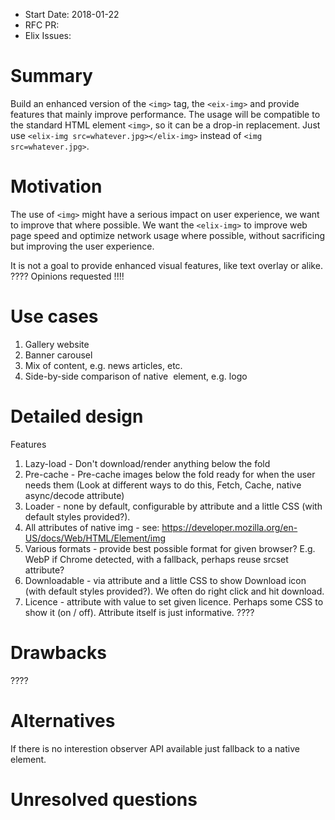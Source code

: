 - Start Date: 2018-01-22
- RFC PR: 
- Elix Issues:


# Summary

Build an enhanced version of the `<img>` tag, the `<eix-img>` and provide features that mainly improve performance.
The usage will be compatible to the standard HTML element `<img>`, so it can be a drop-in replacement.
Just use `<elix-img src=whatever.jpg></elix-img>` instead of `<img src=whatever.jpg>`.


# Motivation

The use of `<img>` might have a serious impact on user experience, we want to improve that where possible.
We want the `<elix-img>` to improve web page speed and optimize network usage where possible, 
without sacrificing but improving the user experience.

It is not a goal to provide enhanced visual features, like text overlay or alike. ???? Opinions requested !!!!

# Use cases

1. Gallery website
2. Banner carousel
3. Mix of content, e.g. news articles, etc.
4. Side-by-side comparison of native <img /> element, e.g. logo


# Detailed design

Features
1. Lazy-load - Don't download/render anything below the fold
2. Pre-cache - Pre-cache images below the fold ready for when the user needs them (Look at different ways to do this, Fetch, Cache, native async/decode attribute)
3. Loader - none by default, configurable by attribute and a little CSS (with default styles provided?).
4. All attributes of native img - see: https://developer.mozilla.org/en-US/docs/Web/HTML/Element/img
5. Various formats - provide best possible format for given browser? E.g. WebP if Chrome detected, with a fallback, perhaps reuse srcset attribute?
6. Downloadable - via attribute and a little CSS to show Download icon (with default styles provided?). We often do right click and hit download.
7. Licence - attribute with value to set given licence. Perhaps some CSS to show it (on / off). Attribute itself is just informative.
????


# Drawbacks

????

# Alternatives

If there is no interestion observer API available just fallback to a native <img /> element.


# Unresolved questions
